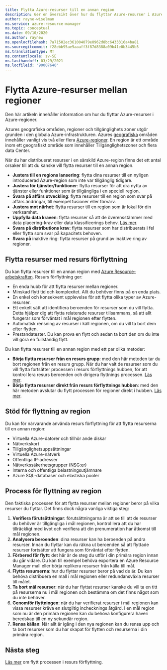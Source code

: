 ```yaml
---
title: Flytta Azure-resurser till en annan region
description: Ger en översikt över hur du flyttar Azure-resurser i Azure-regioner.
author: rayne-wiselman
ms.service: azure-resource-manager
ms.topic: conceptual
ms.date: 09/10/2020
ms.author: raynew
ms.openlocfilehash: 7a71502ec361004079e0962d8bc6433316a4ba81
ms.sourcegitcommit: f28ebb95ae9aaaff3f87d8388a09b41e0b3445b5
ms.translationtype: MT
ms.contentlocale: sv-SE
ms.lasthandoff: 03/29/2021
ms.locfileid: "90007646"
---
```

# <a name="moving-azure-resources-across-regions"></a>Flytta Azure-resurser mellan regioner

Den här artikeln innehåller information om hur du flyttar Azure-resurser i Azure-regioner.

Azures geografiska områden, regioner och tillgänglighets zoner utgör grunden i den globala Azure-infrastrukturen. Azures [geografiska](https://azure.microsoft.com/global-infrastructure/geographies/) områden innehåller vanligt vis två eller flera [Azure-regioner](https://azure.microsoft.com/global-infrastructure/regions/). En region är ett område inom ett geografiskt område som innehåller Tillgänglighetszoner och flera data Center. 

När du har distribuerat resurser i en särskild Azure-region finns det ett antal orsaker till att du kanske vill flytta resurser till en annan region.

- **Justera till en regions lansering**: flytta dina resurser till en nyligen introducerad Azure-region som inte var tillgänglig tidigare.
- **Justera för tjänster/funktioner**: flytta resurser för att dra nytta av tjänster eller funktioner som är tillgängliga i en speciell region.
- **Svara på affärs utveckling**: flytta resurser till en region som svar på affärs ändringar, till exempel fusioner eller förvärv.
- **Justera mot närhet**: flytta resurser till en region som är lokal för din verksamhet.
- **Uppfylla data kraven**: flytta resurser så att de överensstämmer med data placering-krav eller data klassificerings behov. [Läs mer](https://azure.microsoft.com/mediahandler/files/resourcefiles/achieving-compliant-data-residency-and-security-with-azure/Achieving_Compliant_Data_Residency_and_Security_with_Azure.pdf).
- **Svara på distributions krav**: flytta resurser som har distribuerats i fel eller flytta som svar på kapacitets behoven. 
- **Svara på** inaktive ring: flytta resurser på grund av inaktive ring av regioner.

## <a name="move-resources-with-resource-mover"></a>Flytta resurser med resurs förflyttning

Du kan flytta resurser till en annan region med [Azure Resource-arbetskraften](../../resource-mover/overview.md). Resurs förflyttning ger:

- En enda hubb för att flytta resurser mellan regioner.
- Minskad flytt tid och komplexitet. Allt du behöver finns på en enda plats.
- En enkel och konsekvent upplevelse för att flytta olika typer av Azure-resurser.
- Ett enkelt sätt att identifiera beroenden för resurser som du vill flytta. Detta hjälper dig att flytta relaterade resurser tillsammans, så att allt fungerar som förväntat i mål regionen efter flytten.
- Automatisk rensning av resurser i käll regionen, om du vill ta bort dem efter flytten.
- Prestandatester. Du kan prova en flytt och sedan ta bort den om du inte vill göra en fullständig flytt.

Du kan flytta resurser till en annan region med ett par olika metoder:

- **Börja flytta resurser från en resurs grupp**: med den här metoden tar du bort regionen från en resurs grupp. När du har valt de resurser som du vill flytta fortsätter processen i resurs förflyttnings hubben, för att kontrol lera resurs beroenden och dirigera flyttnings processen. [Läs mer](../../resource-mover/move-region-within-resource-group.md).
- **Börja flytta resurser direkt från resurs förflyttnings hubben**: med den här metoden avslutar du flytt processen för regioner direkt i hubben. [Läs mer](../../resource-mover/tutorial-move-region-virtual-machines.md).


## <a name="support-for-region-move"></a>Stöd för flyttning av region

Du kan för närvarande använda resurs förflyttning för att flytta resurserna till en annan region:

- Virtuella Azure-datorer och tillhör ande diskar
- Nätverkskort
- Tillgänglighetsuppsättningar
- Virtuella Azure-nätverk
- Offentliga IP-adresser
- Nätverkssäkerhetsgrupper (NSG:er)
- Interna och offentliga belastningsutjämnare
- Azure SQL-databaser och elastiska pooler

## <a name="region-move-process"></a>Process för flyttning av region

Den faktiska processen för att flytta resurser mellan regioner beror på vilka resurser du flyttar. Det finns dock några vanliga viktiga steg:

1. **Verifiera förutsättningar**: förutsättningarna är att se till att de resurser du behöver är tillgängliga i mål regionen, kontrol lera att du har tillräckligt med kvot och verifiera att din prenumeration har åtkomst till mål regionen.
2. **Analysera beroenden**: dina resurser kan ha beroenden på andra resurser. Innan du flyttar kan du räkna ut beroenden så att flyttade resurser fortsätter att fungera som förväntat efter flytten.
3. **Förbered för flytt**: det här är de steg du utför i din primära region innan du går vidare. Du kan till exempel behöva exportera en Azure Resource Manager mall eller börja replikera resurser från källa till mål.
4. **Flytta resurserna**: hur du flyttar resurser beror på vad de är. Du kan behöva distribuera en mall i mål regionen eller redundansväxla resurser till målet.
5. **Ta bort mål resurser**: när du har flyttat resurser kanske du vill ta en titt på resurserna nu i mål regionen och bestämma om det finns något som du inte behöver.
6. **Genomför flyttningen**: när du har verifierat resurser i mål regionen kan vissa resurser kräva en slutgiltig inchecknings åtgärd. I en mål region som nu är den primära regionen kan du behöva konfigurera haveri beredskap till en ny sekundär region. 
7. **Rensa källan**: När allt är igång i den nya regionen kan du rensa upp och ta bort resurser som du har skapat för flytten och resurserna i din primära region.



## <a name="next-steps"></a>Nästa steg

[Läs mer](../../resource-mover/about-move-process.md) om flytt processen i resurs förflyttning.
